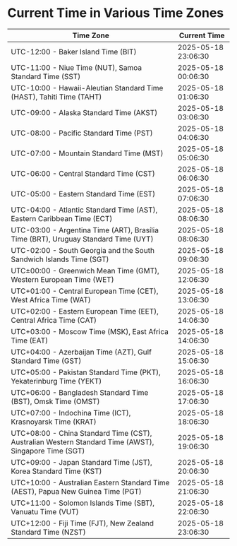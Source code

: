 # Current Time in Various Time Zones

| Time Zone | Current Time |
|-----------|--------------|
| UTC-12:00 - Baker Island Time (BIT) | 2025-05-18 23:06:30 |
| UTC-11:00 - Niue Time (NUT), Samoa Standard Time (SST) | 2025-05-18 00:06:30 |
| UTC-10:00 - Hawaii-Aleutian Standard Time (HAST), Tahiti Time (TAHT) | 2025-05-18 01:06:30 |
| UTC-09:00 - Alaska Standard Time (AKST) | 2025-05-18 03:06:30 |
| UTC-08:00 - Pacific Standard Time (PST) | 2025-05-18 04:06:30 |
| UTC-07:00 - Mountain Standard Time (MST) | 2025-05-18 05:06:30 |
| UTC-06:00 - Central Standard Time (CST) | 2025-05-18 06:06:30 |
| UTC-05:00 - Eastern Standard Time (EST) | 2025-05-18 07:06:30 |
| UTC-04:00 - Atlantic Standard Time (AST), Eastern Caribbean Time (ECT) | 2025-05-18 08:06:30 |
| UTC-03:00 - Argentina Time (ART), Brasília Time (BRT), Uruguay Standard Time (UYT) | 2025-05-18 08:06:30 |
| UTC-02:00 - South Georgia and the South Sandwich Islands Time (SGT) | 2025-05-18 09:06:30 |
| UTC±00:00 - Greenwich Mean Time (GMT), Western European Time (WET) | 2025-05-18 12:06:30 |
| UTC+01:00 - Central European Time (CET), West Africa Time (WAT) | 2025-05-18 13:06:30 |
| UTC+02:00 - Eastern European Time (EET), Central Africa Time (CAT) | 2025-05-18 14:06:30 |
| UTC+03:00 - Moscow Time (MSK), East Africa Time (EAT) | 2025-05-18 14:06:30 |
| UTC+04:00 - Azerbaijan Time (AZT), Gulf Standard Time (GST) | 2025-05-18 15:06:30 |
| UTC+05:00 - Pakistan Standard Time (PKT), Yekaterinburg Time (YEKT) | 2025-05-18 16:06:30 |
| UTC+06:00 - Bangladesh Standard Time (BST), Omsk Time (OMST) | 2025-05-18 17:06:30 |
| UTC+07:00 - Indochina Time (ICT), Krasnoyarsk Time (KRAT) | 2025-05-18 18:06:30 |
| UTC+08:00 - China Standard Time (CST), Australian Western Standard Time (AWST), Singapore Time (SGT) | 2025-05-18 19:06:30 |
| UTC+09:00 - Japan Standard Time (JST), Korea Standard Time (KST) | 2025-05-18 20:06:30 |
| UTC+10:00 - Australian Eastern Standard Time (AEST), Papua New Guinea Time (PGT) | 2025-05-18 21:06:30 |
| UTC+11:00 - Solomon Islands Time (SBT), Vanuatu Time (VUT) | 2025-05-18 22:06:30 |
| UTC+12:00 - Fiji Time (FJT), New Zealand Standard Time (NZST) | 2025-05-18 23:06:30 |
